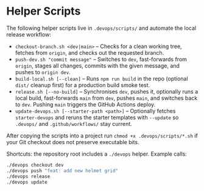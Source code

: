 # Helper Scripts

The following helper scripts live in `.devops/scripts/` and automate the local release workflow:

- `checkout-branch.sh <dev|main>` – Checks for a clean working tree, fetches from `origin`, and checks out the requested branch.
- `push-dev.sh "commit message"` – Switches to `dev`, fast-forwards from `origin`, stages all changes, commits with the given message, and pushes to `origin dev`.
- `build-local.sh [--clean]` – Runs `npm run build` in the repo (optional `dist/` cleanup first) for a production build smoke test.
- `release.sh [--no-build]` – Synchronises `dev`, pushes it, optionally runs a local build, fast-forwards `main` from `dev`, pushes `main`, and switches back to `dev`. Pushing `main` triggers the GitHub Actions deploy.
- `update-devops.sh [--starter-path <path>]` – Optionally fetches `starter-devops` and reruns the starter templates with `--update` so `.devops/` and `.github/workflows/` stay current.

After copying the scripts into a project run `chmod +x .devops/scripts/*.sh` if your Git checkout does not preserve executable bits.

Shortcuts: the repository root includes a `./devops` helper. Example calls:

```bash
./devops checkout dev
./devops push "feat: add new helmet grid"
./devops release
./devops update
```
